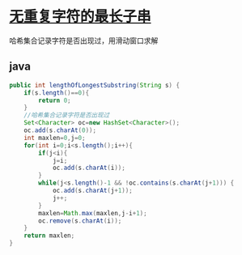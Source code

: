 # [无重复字符的最长子串](https://leetcode-cn.com/problems/longest-substring-without-repeating-characters/)

哈希集合记录字符是否出现过，用滑动窗口求解

## java
```java
public int lengthOfLongestSubstring(String s) {
    if(s.length()==0){
        return 0;
    }
    //哈希集合记录字符是否出现过
    Set<Character> oc=new HashSet<Character>();
    oc.add(s.charAt(0));
    int maxlen=0,j=0;
    for(int i=0;i<s.length();i++){
        if(j<i){
            j=i;
            oc.add(s.charAt(i));
        }
        while(j<s.length()-1 && !oc.contains(s.charAt(j+1))) {
            oc.add(s.charAt(j+1));
            j++;
        }
        maxlen=Math.max(maxlen,j-i+1);
        oc.remove(s.charAt(i));
    }
    return maxlen;
}
```
